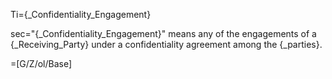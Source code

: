 Ti={_Confidentiality_Engagement}

sec="{_Confidentiality_Engagement}" means any of the engagements of a {_Receiving_Party} under a confidentiality agreement among the {_parties}.

=[G/Z/ol/Base]
